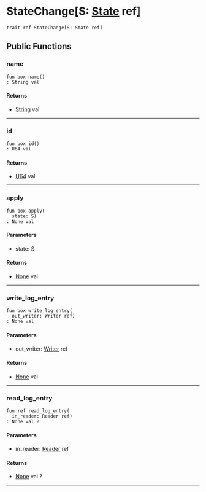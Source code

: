 # StateChange\[S: [State](wallaroo-core-state-State) ref\]

```pony
trait ref StateChange[S: State ref]
```

## Public Functions

### name

```pony
fun box name()
: String val
```

#### Returns

* [String](builtin-String) val

---

### id

```pony
fun box id()
: U64 val
```

#### Returns

* [U64](builtin-U64) val

---

### apply

```pony
fun box apply(
  state: S)
: None val
```
#### Parameters

*   state: S

#### Returns

* [None](builtin-None) val

---

### write_log_entry

```pony
fun box write_log_entry(
  out_writer: Writer ref)
: None val
```
#### Parameters

*   out_writer: [Writer](buffered-Writer) ref

#### Returns

* [None](builtin-None) val

---

### read_log_entry

```pony
fun ref read_log_entry(
  in_reader: Reader ref)
: None val ?
```
#### Parameters

*   in_reader: [Reader](buffered-Reader) ref

#### Returns

* [None](builtin-None) val ?

---

